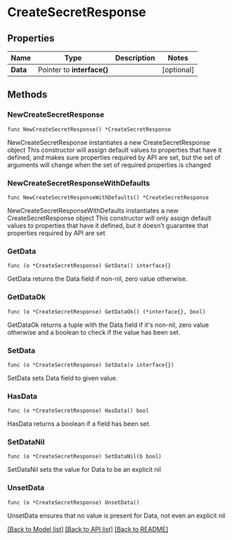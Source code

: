 # CreateSecretResponse

## Properties

Name | Type | Description | Notes
------------ | ------------- | ------------- | -------------
**Data** | Pointer to **interface{}** |  | [optional]

## Methods

### NewCreateSecretResponse

`func NewCreateSecretResponse() *CreateSecretResponse`

NewCreateSecretResponse instantiates a new CreateSecretResponse object
This constructor will assign default values to properties that have it defined,
and makes sure properties required by API are set, but the set of arguments
will change when the set of required properties is changed

### NewCreateSecretResponseWithDefaults

`func NewCreateSecretResponseWithDefaults() *CreateSecretResponse`

NewCreateSecretResponseWithDefaults instantiates a new CreateSecretResponse object
This constructor will only assign default values to properties that have it defined,
but it doesn't guarantee that properties required by API are set

### GetData

`func (o *CreateSecretResponse) GetData() interface{}`

GetData returns the Data field if non-nil, zero value otherwise.

### GetDataOk

`func (o *CreateSecretResponse) GetDataOk() (*interface{}, bool)`

GetDataOk returns a tuple with the Data field if it's non-nil, zero value otherwise
and a boolean to check if the value has been set.

### SetData

`func (o *CreateSecretResponse) SetData(v interface{})`

SetData sets Data field to given value.

### HasData

`func (o *CreateSecretResponse) HasData() bool`

HasData returns a boolean if a field has been set.

### SetDataNil

`func (o *CreateSecretResponse) SetDataNil(b bool)`

 SetDataNil sets the value for Data to be an explicit nil

### UnsetData
`func (o *CreateSecretResponse) UnsetData()`

UnsetData ensures that no value is present for Data, not even an explicit nil

[[Back to Model list]](../README.md#documentation-for-models) [[Back to API list]](../README.md#documentation-for-api-endpoints) [[Back to README]](../README.md)
